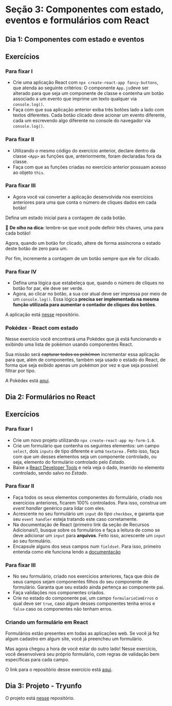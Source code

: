 # Seção 3: Componentes com estado, eventos e formulários com React

## Dia 1: Componentes com estado e eventos

## Exercícios

### Para fixar I

- Crie uma aplicação React com `npx create-react-app fancy-buttons`, que atenda ao seguinte critérios: O componente `App.js`deve ser alterado para que seja um componente de classe e contenha um botão associado a um evento que imprime um texto qualquer via `console.log()`.
- Faça com que sua aplicação anterior exiba três botões lado a lado com textos diferentes. Cada botão clicado deve acionar um evento diferente, cada um escrevendo algo diferente no console do navegador via `console.log()`.

### Para fixar II

- Utilizando o mesmo código do exercício anterior, declare dentro da classe `<App>` as funções que, anteriormente, foram declaradas fora da classe.
- Faça com que as funções criadas no exercício anterior possuam acesso ao objeto `this`.

### Para fixar III

- Agora você vai converter a aplicação desenvolvida nos exercícios anteriores para uma que conta o número de cliques dados em cada botão!

Defina um estado inicial para a contagem de cada botão.

👀 **De olho na dica:** lembre-se que você pode definir três chaves, uma para cada botão!

Agora, quando um botão for clicado, altere de forma assíncrona o estado deste botão de zero para um.

Por fim, incremente a contagem de um botão sempre que ele for clicado.

### Para fixar IV

- Defina uma lógica que estabeleça que, quando o número de cliques no botão for par, ele deve ser verde.
- Agora, ao clicar no botão, a sua cor atual deve ser impressa por meio de um `console.log()`. Essa lógica **precisa ser implementada na mesma função utilizada para aumentar o contador de cliques dos botões**.

A aplicação está [nesse]() repositório.

### Pokédex - React com estado

Nesse exercício você encontrará uma Pokédex que já está funcionando e exibindo uma lista de pokémon usando componentes React.

Sua missão será ~~capturar todos os pokémon~~ incrementar essa aplicação para que, além de componentes, também seja usado o estado do React, de forma que seja exibido apenas um pokémon por vez e que seja possível filtrar por tipo.

A Pokédex está [aqui]().

## Dia 2: Formulários no React

## Exercícios

### Para fixar I

- Crie um novo projeto utilizando `npx create-react-app my-form-1.0`.
- Crie um formulário que contenha os seguintes elementos: um campo `select`, dois `inputs` de tipo diferente e uma `textarea` . Feito isso, faça com que um desses elementos seja um componente controlado, ou seja, elemento do formulário controlado pelo _Estado_.
- Baixe a [React Developer Tools](https://chrome.google.com/webstore/detail/react-developer-tools/fmkadmapgofadopljbjfkapdkoienihi) e nela veja o dado, inserido no elemento controlado, sendo salvo no _Estado_.

### Para fixar II

- Faça todos os seus elementos componentes do formulário, criado nos exercícios anteriores, ficarem 100% controlados. Para isso, construa um _event handler_ genérico para lidar com eles.
- Acrescente no seu formulário um `input` do tipo `checkbox`, e garanta que seu `event handler` esteja tratando este caso corretamente.
- Na documentação de React (primeiro link da seção de Recursos Adicionais!), busque sobre os formulários e faça a leitura de como se deve adicionar um `input` para **arquivos**. Feito isso, acrescente um `input` ao seu formulário.
- Encapsule alguns dos seus campos num `fieldset`. Para isso, primeiro entenda como ele funciona lendo a [documentação](https://developer.mozilla.org/pt-BR/docs/Web/HTML/Element/fieldset)

### Para fixar III

- No seu formulário, criado nos exercícios anteriores, faça que dois de seus campos sejam componentes filhos do seu componente de formulário. Garanta que seu estado ainda pertença ao componente pai.
- Faça validações nos componentes criados.
- Crie no estado do componente pai, um campo `formularioComErros` o qual deve ser `true`, caso algum desses componentes tenha erros e `false` caso os componentes não tenham erros.

### Criando um formulário em React

Formulários estão presentes em todas as aplicações web. Se você já fez algum cadastro em algum site, você já preencheu um formulário.

Mas agora chegou a hora de você estar do outro lado! Nesse exercício, você desenvolverá seu próprio formulário, com regras de validação bem específicas para cada campo.

O link para o repositório desse exercício está [aqui]().

## Dia 3: Projeto - Tryunfo

O projeto está [nesse]() repositório.
